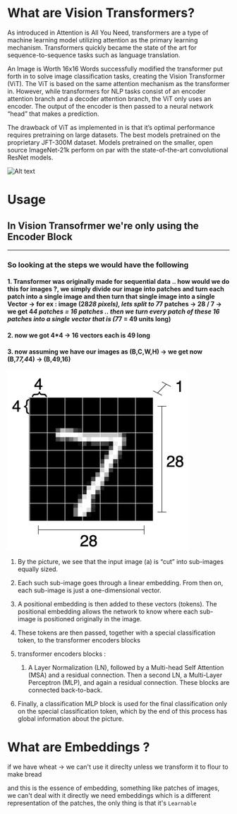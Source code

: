 # What are Vision Transformers? 

As introduced in Attention is All You Need, transformers are a type of machine learning model utilizing attention as the primary learning mechanism. Transformers quickly became the state of the art for sequence-to-sequence tasks such as language translation.

An Image is Worth 16x16 Words successfully modified the transformer put forth in to solve image classification tasks, creating the Vision Transformer (ViT). The ViT is based on the same attention mechanism as the transformer in. However, while transformers for NLP tasks consist of an encoder attention branch and a decoder attention branch, the ViT only uses an encoder. The output of the encoder is then passed to a neural network “head” that makes a prediction.

The drawback of ViT as implemented in is that it’s optimal performance requires pretraining on large datasets. The best models pretrained on the proprietary JFT-300M dataset. Models pretrained on the smaller, open source ImageNet-21k perform on par with the state-of-the-art convolutional ResNet models.

![Alt text](images/me.gif)


# Usage


## In Vision Transofrmer we're only using the Encoder Block
--------------------------------------------------------------
### So looking at the steps we would have the following

#### 1. Transformer was originally made for sequential data .. how would we do this for images ?, we simply divide our image into patches and turn each patch into a single image and then turn that single image into a single Vector -> for ex : image (28*28 pixels), lets split to 7*7 patches -> 28 / 7 -> we get 4*4 patches = 16 patches .. then we turn every patch of these 16 patches into a single vector that is (7*7 = 49 units long)

#### 2. now we got 4*4 -> 16 vectors each is 49 long 

#### 3. now assuming we have our images as (B,C,W,H) -> we get now (B,7*7,4*4) -> (B,49,16)


![Alt text](./images/img_patches.jpg)

1. By the picture, we see that the input image (a) is “cut” into sub-images equally sized.

2. Each such sub-image goes through a linear embedding. From then on, each sub-image is just a one-dimensional vector.

3. A positional embedding is then added to these vectors (tokens). The positional embedding allows the network to know where each sub-image is positioned originally in the image.

4. These tokens are then passed, together with a special classification token, to the transformer encoders blocks

5. transformer encoders blocks :
    1. A Layer Normalization (LN), followed by a Multi-head Self Attention (MSA) and a residual connection. Then a second LN, a Multi-Layer Perceptron (MLP), and again a residual connection. These blocks are connected back-to-back.

6. Finally, a classification MLP block is used for the final classification only on the special classification token, which by the end of this process has global information about the picture.

# What are Embeddings ?

if we have wheat -> we can't use it direclty unless we transform it to flour to make bread

and this is the essence of embedding, something like patches of images, we can't deal with it directly
we need embeddings which is a different representation of the patches, the only thing is that it's ``` Learnable ```  
